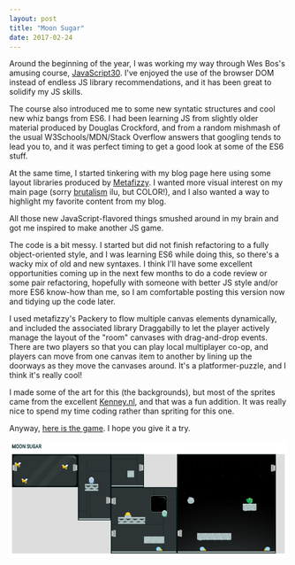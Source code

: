```yaml
---
layout: post
title: "Moon Sugar"
date: 2017-02-24
---
```


Around the beginning of the year, I was working my way through Wes Bos's amusing course, [JavaScript30](https://javascript30.com/). I've enjoyed the use of the browser DOM instead of endless JS library recommendations, and it has been great to solidify my JS skills.

The course also introduced me to some new syntatic structures and cool new whiz bangs from ES6. I had been learning JS from slightly older material produced by Douglas Crockford, and from a random mishmash of the usual W3Schools/MDN/Stack Overflow answers that googling tends to lead you to, and it was perfect timing to get a good look at some of the ES6 stuff.

At the same time, I started tinkering with my blog page here using some layout libraries produced by [Metafizzy](http://metafizzy.co/). I wanted more visual interest on my main page (sorry [brutalism](http://brutalistwebsites.com/) ilu, but COLOR!), and I also wanted a way to highlight my favorite content from my blog.

All those new JavaScript-flavored things smushed around in my brain and got me inspired to make another JS game. 

The code is a bit messy. I started but did not finish refactoring to a fully object-oriented style, and I was learning ES6 while doing this, so there's a wacky mix of old and new syntaxes. I think I'll have some excellent opportunities coming up in the next few months to do a code review or some pair refactoring, hopefully with someone with better JS style and/or more ES6 know-how than me, so I am comfortable posting this version now and tidying up the code later.

I used metafizzy's Packery to flow multiple canvas elements dynamically, and included the associated library Draggabilly to let the player actively manage the layout of the "room" canvases with drag-and-drop events. There are two players so that you can play local multiplayer co-op, and players can move from one canvas item to another by lining up the doorways as they move the canvases around. It's a platformer-puzzle, and I think it's really cool!

I made some of the art for this (the backgrounds), but most of the sprites came from the excellent [Kenney.nl](http://kenney.nl/), and that was a fun addition. It was really nice to spend my time coding rather than spriting for this one.

Anyway, [here is the game](http://katieamazing.com/games/MoonSugar/). I hope you give it a try.

[![Click this image to see MoonSugar in action](/img/moonsugarpreview.jpg)](http://katieamazing.com/games/MoonSugar/)

